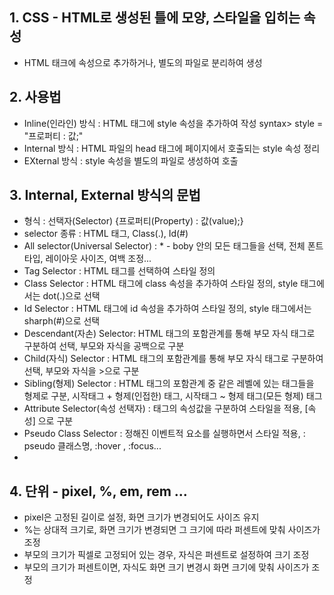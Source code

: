 ## 1. CSS - HTML로 생성된 틀에 모양, 스타일을 입히는 속성
- HTML 태크에 속성으로 추가하거나, 별도의 파일로 분리하여 생성

## 2. 사용법
- Inline(인라인) 방식 : HTML 태그에 style 속성을 추가하여 작성
syntax> style = "프로퍼티 : 값;"
- Internal 방식 : HTML 파일의 head 태그에 페이지에서 호출되는 style 속성 정리 
- EXternal 방식 : style 속성을 별도의 파일로 생성하여 호출 

## 3. Internal, External 방식의 문법
- 형식 : 선택자(Selector) {프로퍼티(Property) : 값(value);}
- selector 종류 : HTML 태그, Class(.), Id(#)
- All selector(Universal Selector) : * - boby 안의 모든 태그들을  선택, 전체 폰트 타입, 레이아웃 사이즈, 여백 조정...
- Tag Selector : HTML 태그를 선택하여 스타일 정의
- Class Selector : HTML 태그에 class 속성을 추가하여 스타일 정의, style 태그에서는 dot(.)으로 선택
- Id Selector : HTML 태그에 id 속성을 추가하여 스타일 정의, style 태그에서는 sharph(#)으로 선택
- Descendant(자손) Selector: HTML 태그의 포함관계를 통해 부모 자식 태그로 구분하여 선택, 부모와 자식을 공백으로 구분
- Child(자식) Selector : HTML 태그의 포함관계를 통해 부모 자식 태그로 구분하여 선택, 부모와 자식을 >으로 구분
- Sibling(형제) Selector : HTML 태그의 포함관계 중 같은 레벨에 있는 태그들을 형제로 구분, 시작태그 + 형제(인접한) 태그,
  시작태그 ~ 형제 태그(모든 형제) 태그
- Attribute Selector(속성 선택자) : 태그의 속성값을 구분하여 스타일을 적용, [속성] 으로 구분
- Pseudo Class Selector : 정해진 이벤트적 요소를 실행하면서 스타일 적용, : pseudo 클래스명, :hover , :focus...
-  

## 4. 단위 - pixel, %, em, rem ...
- pixel은 고정된 길이로 설정, 화면 크기가 변경되어도 사이즈 유지
- %는 상대적 크기로, 화면 크기가 변경되면 그 크기에 따라 퍼센트에 맞춰 사이즈가 조정
- 부모의 크기가 픽셀로 고정되어 있는 경우, 자식은 퍼센트로 설정하여 크기 조정
- 부모의 크기가 퍼센트이면, 자식도 화면 크기 변경시 화면 크기에 맞춰 사이즈가 조정

